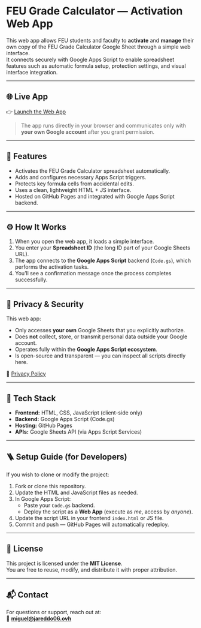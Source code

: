 # FEU Grade Calculator — Activation Web App

This web app allows FEU students and faculty to **activate** and **manage** their own copy of the FEU Grade Calculator Google Sheet through a simple web interface.  
It connects securely with Google Apps Script to enable spreadsheet features such as automatic formula setup, protection settings, and visual interface integration.

---

## 🌐 Live App
👉 [Launch the Web App](https://https:/feu.jareddo06.ovh/)

> The app runs directly in your browser and communicates only with **your own Google account** after you grant permission.

---

## 🧩 Features
- Activates the FEU Grade Calculator spreadsheet automatically.
- Adds and configures necessary Apps Script triggers.
- Protects key formula cells from accidental edits.
- Uses a clean, lightweight HTML + JS interface.
- Hosted on GitHub Pages and integrated with Google Apps Script backend.

---

## ⚙️ How It Works
1. When you open the web app, it loads a simple interface.
2. You enter your **Spreadsheet ID** (the long ID part of your Google Sheets URL).
3. The app connects to the **Google Apps Script** backend (`Code.gs`), which performs the activation tasks.
4. You’ll see a confirmation message once the process completes successfully.

---

## 🔐 Privacy & Security
This web app:
- Only accesses **your own** Google Sheets that you explicitly authorize.
- Does **not** collect, store, or transmit personal data outside your Google account.
- Operates fully within the **Google Apps Script ecosystem**.
- Is open-source and transparent — you can inspect all scripts directly here.

🔗 [Privacy Policy](https://https:/feu.jareddo06.ovh/privacy.html)

---

## 🧠 Tech Stack
- **Frontend:** HTML, CSS, JavaScript (client-side only)
- **Backend:** Google Apps Script (Code.gs)
- **Hosting:** GitHub Pages
- **APIs:** Google Sheets API (via Apps Script Services)

---

## 🪜 Setup Guide (for Developers)
If you wish to clone or modify the project:
1. Fork or clone this repository.
2. Update the HTML and JavaScript files as needed.
3. In Google Apps Script:
   - Paste your `Code.gs` backend.
   - Deploy the script as a **Web App** (execute as *me*, access by *anyone*).
4. Update the script URL in your frontend `index.html` or JS file.
5. Commit and push — GitHub Pages will automatically redeploy.

---

## 🧾 License
This project is licensed under the **MIT License**.  
You are free to reuse, modify, and distribute it with proper attribution.

---

## 📬 Contact
For questions or support, reach out at:  
📧 **miguel@jareddo06.ovh**

